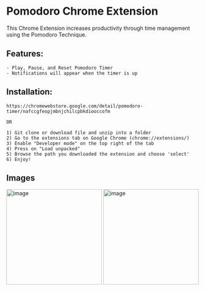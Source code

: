# Pomodoro Chrome Extension
 This Chrome Extension increases productivity through time management using the Pomodoro Technique.

## Features:
  
    - Play, Pause, and Reset Pomodoro Timer
    - Notifications will appear when the timer is up
    
## Installation:
    https://chromewebstore.google.com/detail/pomodoro-timer/nafccgfeopjmbnjchilcpbkdiooccofm

    OR
    
    1) Git clone or download file and unzip into a folder 
    2) Go to the extensions tab on Google Chrome (chrome://extensions/)
    3) Enable "Developer mode" on the top right of the tab
    4) Press on "Load unpacked"
    5) Browse the path you downloaded the extension and choose 'select'
    6) Enjoy!
    
## Images

<img width="250" alt="image" src="https://github.com/user-attachments/assets/57364805-65cc-4317-95f8-9675cfb3404e">
<img width="250" alt="image" src="https://github.com/user-attachments/assets/5b178b5e-b7c5-4693-913b-62e158c16733">
